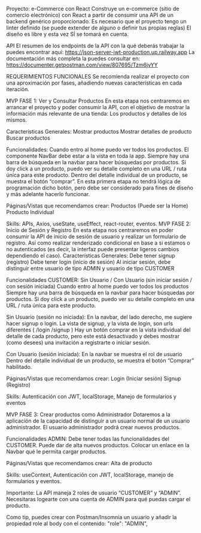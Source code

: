 Proyecto: e-Commerce con React
Construye un e-commerce (sitio de comercio electrónico) con React a partir de consumir una API de un backend genérico proporcionado.
Es necesario que el proyecto tengo un linter definido (se puede extender de alguno o definir tus propias reglas)
El diseño es libre y esta vez SÍ se tomará en cuenta.
 
API
El resumen de los endpoints de la API con la qué deberás trabajar la puedes encontrar aquí:
https://json-server-jwt-production.up.railway.app
La documentación más completa la puedes consultar en:
https://documenter.getpostman.com/view/807695/Tzm6jvYY
 
REQUERIMIENTOS FUNCIONALES
Se recomienda realizar el proyecto con una aproximación por fases, añadiendo nuevas características en cada iteración.
 
MVP FASE 1: Ver y Consultar Productos
En esta etapa nos centraremos en arrancar el proyecto y poder consumir la API, con el objetivo de mostrar la información más relevante de una tienda: Los productos y detalles de los mismos.

Características Generales:
Mostrar productos
Mostrar detalles de producto
Buscar productos

Funcionalidades:
Cuando entro al home puedo ver todos los productos.
El componente NavBar debe estar a la vista en toda la app.
Siempre hay una barra de búsqueda en la navbar para hacer búsquedas por productos.
Si doy click a un producto, puedo ver su detalle completo en una URL / ruta única para este producto.
Dentro del detalle individual de un producto, se muestra el botón “comprar”. En esta primera etapa no tendrá lógica de programación dicho botón, pero debe ser considerado para fines de diseño y más adelante hacerlo funcionar.
 
Páginas/Vistas que recomendamos crear:
Productos (Puede ser la Home)
Producto Individual
 
Skills: APIs, Axios, useState, useEffect, react-router, eventos.
MVP FASE 2: Inicio de Sesión y Registro
En esta etapa nos centraremos en poder consumir la API de inicio de sesión de usuario y realizar un formulario de registro. Así como realizar renderizado condicional en base a si estamos o no autenticados (es decir, la interfaz puede presentar ligeros cambios dependiendo el caso).
Características Generales:
Debe tener signup (registro)
Debe tener login (inicio de sesión)
Al iniciar sesión, debe distinguir entre usuario de tipo ADMIN y usuario de tipo CUSTOMER
 
Funcionalidades CUSTOMER:
Sin Usuario / Con Usuario (sin iniciar sesión / con sesión iniciada)
Cuando entro al home puedo ver todos los productos
Siempre hay una barra de búsqueda en la navbar para hacer búsquedas por productos.
Si doy click a un producto, puedo ver su detalle completo en una URL / ruta única para este producto.
 
Sin Usuario (sesión no iniciada):
En la navbar, del lado derecho, me sugiere hacer signup o login.
La vista de signup, y la vista de login, son urls diferentes ( /login /signup )
Hay un botón comprar en la vista individual del detalle de cada producto, pero este está desactivado y debes mostrar (como desees) una invitación a registrarte o iniciar sesión.
 
Con Usuario (sesión iniciada):
En la navbar se muestra el rol de usuario
Dentro del detalle individual de un producto, se muestra el botón “Comprar” habilitado.
 
Páginas/Vistas que recomendamos crear:
Login (Iniciar sesión)
Signup (Registro)
 
Skills: Autenticación con JWT, localStorage, Manejo de formularios y eventos

MVP FASE 3: Crear productos como Administrador
Dotaremos a la aplicación de la capacidad de distinguir a un usuario normal de un usuario administrador. El usuario administrador podrá crear nuevos productos.
 
Funcionalidades ADMIN:
Debe tener todas las funcionalidades del CUSTOMER.
Puede dar de alta nuevos productos.
Colocar un enlace en la Navbar qué le permita cargar productos.
 
Páginas/Vistas que recomendamos crear:
Alta de producto
 
Skills: useContext, Autenticación con JWT, localStorage, manejo de formularios y eventos.
 
Importante: La API maneja 2 roles de usuario “CUSTOMER” y “ADMIN”. Necesitaras logearte con una cuenta de ADMIN para qué puedas cargar el producto.
 
Como tip, puedes crear con Postman/Insomnia un usuario y añadir la propiedad role al body con el contenido:
"role": "ADMIN",
 
